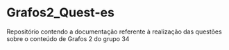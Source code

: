 # Grafos2_Quest-es
Repositório contendo a documentação referente à realização das questões sobre o conteúdo de Grafos 2 do grupo 34
